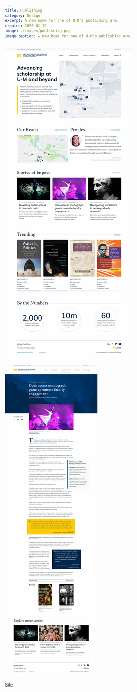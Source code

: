 ```yaml
---
title: Publishing
category: Design
excerpt: A new home for one of U-M's publishing arm.
created: 2020-02-19
image: ./images/publishing.png
image_caption: A new home for one of U-M's publishing arm.
---
```


![Home page of UM Dearborn](./images/publishing-home.jpg)

![Some components for Dearborn](./images/publishing-article.jpg)

[Site](https://publishing.umich.edu/)